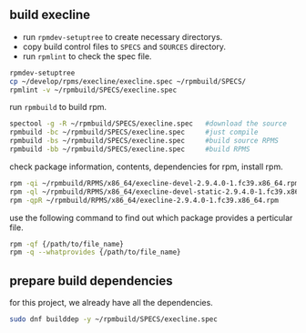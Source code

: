 
## build execline

- run `rpmdev-setuptree` to create necessary directorys.
- copy build control files to `SPECS` and `SOURCES` directory.
- run `rpmlint` to check the spec file.

```sh
rpmdev-setuptree
cp ~/develop/rpms/execline/execline.spec ~/rpmbuild/SPECS/
rpmlint -v ~/rpmbuild/SPECS/execline.spec
```
run `rpmbuild` to build rpm.
```sh
spectool -g -R ~/rpmbuild/SPECS/execline.spec   #download the source
rpmbuild -bc ~/rpmbuild/SPECS/execline.spec     #just compile
rpmbuild -bs ~/rpmbuild/SPECS/execline.spec     #build source RPMS
rpmbuild -bb ~/rpmbuild/SPECS/execline.spec     #build RPMS
```
check package information, contents, dependencies for rpm, install rpm.
```sh
rpm -qi ~/rpmbuild/RPMS/x86_64/execline-devel-2.9.4.0-1.fc39.x86_64.rpm
rpm -ql ~/rpmbuild/RPMS/x86_64/execline-devel-static-2.9.4.0-1.fc39.x86_64.rpm
rpm -qpR ~/rpmbuild/RPMS/x86_64/execline-2.9.4.0-1.fc39.x86_64.rpm
```

use the following command to find out which package provides a perticular file.
```sh
rpm -qf {/path/to/file_name}
rpm -q --whatprovides {/path/to/file_name}
```
## prepare build dependencies
for this project, we already have all the dependencies.

```sh
sudo dnf builddep -y ~/rpmbuild/SPECS/execline.spec
```
